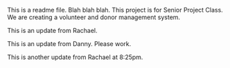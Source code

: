 ﻿This is a readme file. Blah blah blah.
This project is for Senior Project Class. We are creating a volunteer and donor management system.

This is an update from Rachael.

This is an update from Danny. Please work.

This is another update from Rachael at 8:25pm.